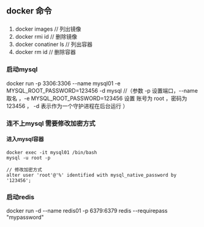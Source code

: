 ## docker 命令

### 
1. docker images   // 列出镜像
2. docker rmi id   // 删除镜像
3. docker conatiner ls // 列出容器
4. docker rm id // 删除容器

### 启动mysql 
 docker run -p 3306:3306 --name mysql01 -e MYSQL_ROOT_PASSWORD=123456 -d mysql
//（参数 -p 设置端口，--name 取名 ，-e MYSQL_ROOT_PASSWORD=123456 设置 账号为 root ，密码为 123456 ，
    -d 表示作为一个守护进程在后台运行 ）
### 连不上mysql 需要修改加密方式

#### 进入mysql容器
    docker exec -it mysql01 /bin/bash
    mysql -u root -p 

    // 修改加密方式
    alter user 'root'@'%' identified with mysql_native_password by '123456';



### 启动redis
docker run -d --name redis01 -p 6379:6379 redis --requirepass "mypassword"
